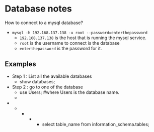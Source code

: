 # Database notes

How to connect to a mysql database?

* `mysql -h 192.168.137.138 -u root --password=enterthepassword`
  * `192.168.137.138` is the host that is running the mysql service.
  * `root` is the username to connect is the database
  * `enterthepassword` is the password for it.

## Examples

* Step 1 : List all the available databases
  * show databases;
* Step 2 : go to one of the database
  * use Users;      \#where Users is the database name.
  * 
* * *  * * select table\_name from information\_schema.tables;

